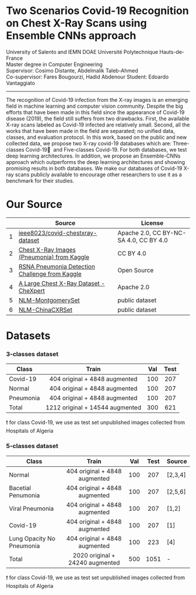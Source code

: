 # Two Scenarios Covid-19 Recognition on Chest X-Ray Scans using Ensemble CNNs approach

University of Salento and IEMN DOAE Université Polytechnique Hauts-de-France  
Master degree in Computer Engineering  
Supervisor: Cosimo Distante, Abdelmalik Taleb-Ahmed  
Co-supervisor: Fares Bougourzi, Hadid Abdenour 
Student: Edoardo Vantaggiato

___
The recognition of Covid-19 infection from the X-ray images is an emerging field in machine learning and computer vision community. Despite the big efforts that have been made in this field since the appearance of Covid-19 disease (2019), the field still suffers from two drawbacks. First, the available X-ray scans labeled as Covid-19 infected are relatively small. Second, all the works that have been made in the field are separated; no unified data, classes, and evaluation protocol. In this work, based on the public and new collected data, we propose two X-ray covid-19 databases which are: Three-classes Covid-19 ِ and Five-classes Covid-19. For both databases, we test deep learning architectures. In addition, we propose an Ensemble-CNNs approach which outperforms the deep learning architectures and showing promising results in both databases. We make our databases of Covid-19 X-ray scans publicly available to encourage other researchers to use it as a benchmark for their studies.


# Our Source
| | Source | License |
| - | ------ | ------- |
| 1 | [ieee8023/covid-chestxray-dataset](https://github.com/ieee8023/covid-chestxray-dataset) | Apache 2.0, CC BY-NC-SA 4.0, CC BY 4.0 |
| 2 | [Chest X-Ray Images (Pneumonia) from Kaggle](https://www.kaggle.com/paultimothymooney/chest-xray-pneumonia) | CC BY 4.0 |
| 3 | [RSNA Pneumonia Detection Challenge from Kaggle](https://www.kaggle.com/c/rsna-pneumonia-detection-challenge) | Open Source |
| 4 | [A Large Chest X-Ray Dataset - CheXpert](https://stanfordmlgroup.github.io/competitions/chexpert/) | Apache 2.0 |
| 5 | [NLM-MontgomerySet](https://lhncbc.nlm.nih.gov/publication/pub9931) | public dataset |
| 6 | [NLM-ChinaCXRSet](https://lhncbc.nlm.nih.gov/publication/pub9931) | public dataset |


# Datasets

### 3-classes dataset

| Class | Train | Val | Test |
| ----- | :---: | :-: | :--: |
| Covid-19 | 404 original + 4848 augmented | 100 | 207 |
| Normal | 404 original + 4848 augmented | 100 | 207 |
| Pneumonia | 404 original + 4848 augmented | 100 | 207 |
| Total | 1212 original + 14544 augmented | 300 | 621 |

:exclamation: for class Covid-19, we use as test set unpublished images collected from Hospitals of Algeria

### 5-classes dataset

| Class | Train | Val | Test | Source |
| ----- | :---: | :-: | :--: | ------ |
| Normal | 404 original + 4848 augmented | 100 | 207 | [2,3,4] |
| Bacetial Penumonia | 404 original + 4848 augmented | 100 | 207 | [2,5,6] |
| Viral Pneumonia | 404 original + 4848 augmented | 100 | 207 | [1,2] |
| Covid-19 | 404 original + 4848 augmented | 100 | 207 | [1] |
| Lung Opacity No Pneumonia | 404 original + 4848 augmented | 100 | 223 | [4] |
| Total | 2020 original + 24240 augmented | 500 | 1051 | - |

:exclamation: for class Covid-19, we use as test set unpublished images collected from Hospitals of Algeria

